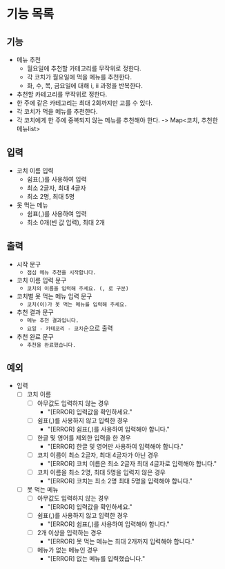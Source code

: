 # 기능 목록

## 기능
 - 메뉴 추천
   - 월요일에 추천할 카테고리를 무작위로 정한다.
   - 각 코치가 월요일에 먹을 메뉴를 추천한다.
   - 화, 수, 목, 금요일에 대해 i, ii 과정을 반복한다.
 - 추천할 카테고리를 무작위로 정한다.
 - 한 주에 같은 카테고리는 최대 2회까지만 고를 수 있다.
 - 각 코치가 먹을 메뉴를 추천한다.
 - 각 코치에게 한 주에 중복되지 않는 메뉴를 추천해야 한다. -> Map<코치, 추천한 메뉴list>

## 입력
 - 코치 이름 입력
   - 쉼표(,)를 사용하여 입력
   - 최소 2글자, 최대 4글자
   - 최소 2명, 최대 5명
 - 못 먹는 메뉴
   - 쉼표(,)를 사용하여 입력
   - 최소 0개(빈 값 입력), 최대 2개

## 출력
 - 시작 문구
   - `점심 메뉴 추천을 시작합니다.`
 - 코치 이름 입력 문구
   - `코치의 이름을 입력해 주세요. (, 로 구분)`
 - 코치별 못 먹는 메뉴 입력 문구
   - `코치(이)가 못 먹는 메뉴를 입력해 주세요.`
 - 추천 결과 문구
   - `메뉴 추천 결과입니다.`
   - `요일 - 카테코리 - 코치`순으로 출력
 - 추천 완료 문구
   - `추천을 완료했습니다.` 

## 예외
- 입력
  - [ ] 코치 이름
    - [ ] 아무값도 입력하지 않는 경우
      - "[ERROR] 입력값을 확인하세요."
    - [ ] 쉼표(,)를 사용하지 않고 입력한 경우
      - "[ERROR] 쉼표(,)를 사용하여 입력해야 합니다."
    - [ ] 한글 및 영어를 제외한 입력을 한 경우
      - "[ERROR] 한글 및 영어만 사용하여 입력해야 합니다."
    - [ ] 코치 이름이 최소 2글자, 최대 4글자가 아닌 경우
      - "[ERROR] 코치 이름은 최소 2글자 최대 4글자로 입력해야 합니다."
    - [ ] 코치 이름을 최소 2명, 최대 5명을 입력지 않은 경우
      - "[ERROR] 코치는 최소 2명 최대 5명을 입력해야 합니다."

  - [ ] 못 먹는 메뉴
    - [ ] 아무값도 입력하지 않는 경우
      - "[ERROR] 입력값을 확인하세요."
    - [ ] 쉼표(,)를 사용하지 않고 입력한 경우
      - "[ERROR] 쉼표(,)를 사용하여 입력해야 합니다."
    - [ ] 2개 이상을 입력하는 경우 
      - "[ERROR] 못 먹는 메뉴는 최대 2개까지 입력해야 합니다."
    - [ ] 메뉴가 없는 메뉴인 경우
      - "[ERROR] 없는 메뉴를 입력했습니다."